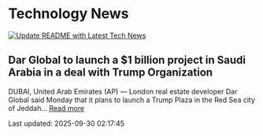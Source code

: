 # Technology News

[![Update README with Latest Tech News](https://github.com/tcdtist/daily-tech-digest/actions/workflows/main.yml/badge.svg)](https://github.com/tcdtist/daily-tech-digest/actions/workflows/main.yml)

## Dar Global to launch a $1 billion project in Saudi Arabia in a deal with Trump Organization
DUBAI, United Arab Emirates (AP) — London real estate developer Dar Global said Monday that it plans to launch a Trump Plaza in the Red Sea city of Jeddah…
[Read more](https://wtop.com/world/2025/09/dar-global-to-launch-a-1-billion-project-in-saudi-arabia-in-a-deal-with-trump-organization/)



Last updated: 2025-09-30 02:17:45